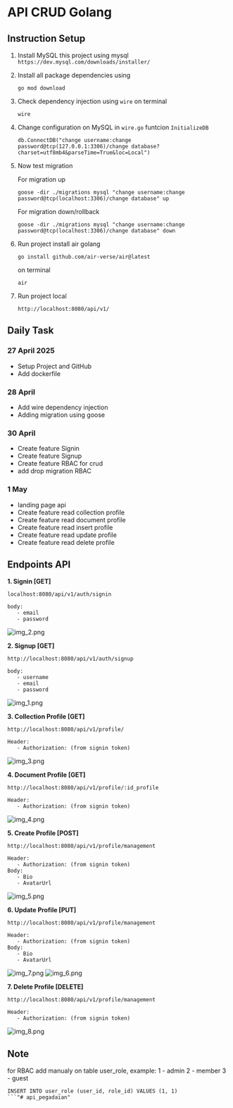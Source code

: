 # API CRUD Golang
## Instruction Setup
1. Install MySQL this project using mysql `https://dev.mysql.com/downloads/installer/`
2. Install all package dependencies using
    ```
   go mod download
   ```
3. Check dependency injection using `wire` on terminal
   ```
   wire
   ```
4. Change configuration on MySQL in `wire.go` funtcion `InitializeDB`
    ```
   db.ConnectDB("change username:change password@tcp(127.0.0.1:3306)/change database?charset=utf8mb4&parseTime=True&loc=Local")
    ```
5. Now test migration

   For migration up
   ```
   goose -dir ./migrations mysql "change username:change password@tcp(localhost:3306)/change database" up
   ```

   For migration down/rollback
   ```
   goose -dir ./migrations mysql "change username:change password@tcp(localhost:3306)/change database" down
   ```
6. Run project install air golang
   ```
   go install github.com/air-verse/air@latest
   ```
   on terminal
   ```
   air
   ```
7. Run project local
   ```
   http://localhost:8080/api/v1/
   ```

## Daily Task
### 27 April 2025
- Setup Project and GitHub
- Add dockerfile

### 28 April
- Add wire dependency injection
- Adding migration using goose

### 30 April
- Create feature Signin
- Create feature Signup
- Create feature RBAC for crud
- add drop migration RBAC

### 1 May
- landing page api
- Create feature read collection profile
- Create feature read document profile
- Create feature read insert profile
- Create feature read update profile
- Create feature read delete profile

## Endpoints API
**1. Signin [GET]**
   ```
   localhost:8080/api/v1/auth/signin
   
   body:
      - email
      - password
   ```
   ![img_2.png](img_2.png)

**2. Signup [GET]**
   ```
   http://localhost:8080/api/v1/auth/signup

   body:
      - username
      - email
      - password
   ```
   ![img_1.png](img_1.png)

**3. Collection Profile [GET]**
   ```
   http://localhost:8080/api/v1/profile/
   
   Header:
      - Authorization: (from signin token)
   ```
   ![img_3.png](img_3.png)

**4. Document Profile [GET]**
   ```
   http://localhost:8080/api/v1/profile/:id_profile
   
   Header:
      - Authorization: (from signin token)
   ```
   ![img_4.png](img_4.png)

**5. Create Profile [POST]**
   ```
   http://localhost:8080/api/v1/profile/management
   
   Header:
      - Authorization: (from signin token)
   Body:
      - Bio
      - AvatarUrl
   ```
   ![img_5.png](img_5.png)

**6. Update Profile [PUT]**
   ```
   http://localhost:8080/api/v1/profile/management
   
   Header:
      - Authorization: (from signin token)
   Body:
      - Bio
      - AvatarUrl
   ```
   ![img_7.png](img_7.png)
   ![img_6.png](img_6.png)

**7. Delete Profile [DELETE]**
   ```
   http://localhost:8080/api/v1/profile/management
   
   Header:
      - Authorization: (from signin token)
   ```
   ![img_8.png](img_8.png)
   
## Note
for RBAC add manualy on table user_role, example:
1 - admin
2 - member 
3 - guest
```
INSERT INTO user_role (user_id, role_id) VALUES (1, 1)
```"# api_pegadaian" 
